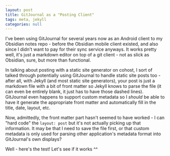 ```yaml
---
layout: post
title: GitJournal as a "Posting Client"
tags: meta, jekyll
categories: null
---
```


I've been using GitJournal for several years now as an Android client to my Obsidian notes repo - before the Obsidian mobile client existed, and also since I didn't want to pay for their sync service anyways. It works pretty well, it's just a markdown editor on top of a git client - not as slick as Obsidian, sure, but more than functional.

In talking about posting with a static site generator on cohost, I sort of talked through potentially using GitJournal to handle static site posts too - after all, with Jekyll (and most static site generators), your post is just a markdown file with a bit of front matter so Jekyll knows to parse the file (it can even be entirely blank, it just has to have those dashed lines). GitJournal even happens to support custom metadata so I *should* be able to have it generate the appropriate front matter and automatically fill in the title, date, layout, etc.

Now, admittedly, the front matter part hasn't seemed to have worked - I can "hard code" the `layout: post` but it's not actually picking up that information. It may be that I need to save the file first, or that custom metadata is only used for parsing other application's metadata format into GitJournal's own displays?

Well - here's the test! Let's see if it works ^^
